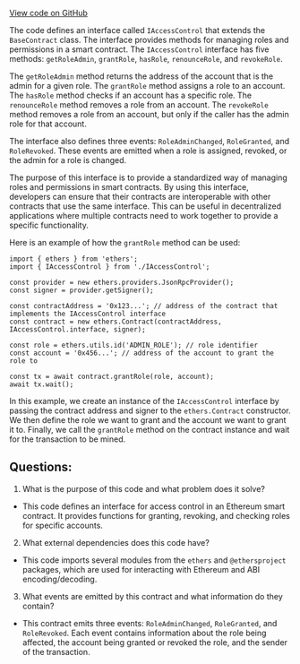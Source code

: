 [View code on GitHub](zoo-labs/zoo/blob/master/contracts/types/IAccessControl.d.ts)

The code defines an interface called `IAccessControl` that extends the `BaseContract` class. The interface provides methods for managing roles and permissions in a smart contract. The `IAccessControl` interface has five methods: `getRoleAdmin`, `grantRole`, `hasRole`, `renounceRole`, and `revokeRole`. 

The `getRoleAdmin` method returns the address of the account that is the admin for a given role. The `grantRole` method assigns a role to an account. The `hasRole` method checks if an account has a specific role. The `renounceRole` method removes a role from an account. The `revokeRole` method removes a role from an account, but only if the caller has the admin role for that account.

The interface also defines three events: `RoleAdminChanged`, `RoleGranted`, and `RoleRevoked`. These events are emitted when a role is assigned, revoked, or the admin for a role is changed.

The purpose of this interface is to provide a standardized way of managing roles and permissions in smart contracts. By using this interface, developers can ensure that their contracts are interoperable with other contracts that use the same interface. This can be useful in decentralized applications where multiple contracts need to work together to provide a specific functionality.

Here is an example of how the `grantRole` method can be used:

```
import { ethers } from 'ethers';
import { IAccessControl } from './IAccessControl';

const provider = new ethers.providers.JsonRpcProvider();
const signer = provider.getSigner();

const contractAddress = '0x123...'; // address of the contract that implements the IAccessControl interface
const contract = new ethers.Contract(contractAddress, IAccessControl.interface, signer);

const role = ethers.utils.id('ADMIN_ROLE'); // role identifier
const account = '0x456...'; // address of the account to grant the role to

const tx = await contract.grantRole(role, account);
await tx.wait();
```

In this example, we create an instance of the `IAccessControl` interface by passing the contract address and signer to the `ethers.Contract` constructor. We then define the role we want to grant and the account we want to grant it to. Finally, we call the `grantRole` method on the contract instance and wait for the transaction to be mined.
## Questions: 
 1. What is the purpose of this code and what problem does it solve?
- This code defines an interface for access control in an Ethereum smart contract. It provides functions for granting, revoking, and checking roles for specific accounts.

2. What external dependencies does this code have?
- This code imports several modules from the `ethers` and `@ethersproject` packages, which are used for interacting with Ethereum and ABI encoding/decoding.

3. What events are emitted by this contract and what information do they contain?
- This contract emits three events: `RoleAdminChanged`, `RoleGranted`, and `RoleRevoked`. Each event contains information about the role being affected, the account being granted or revoked the role, and the sender of the transaction.